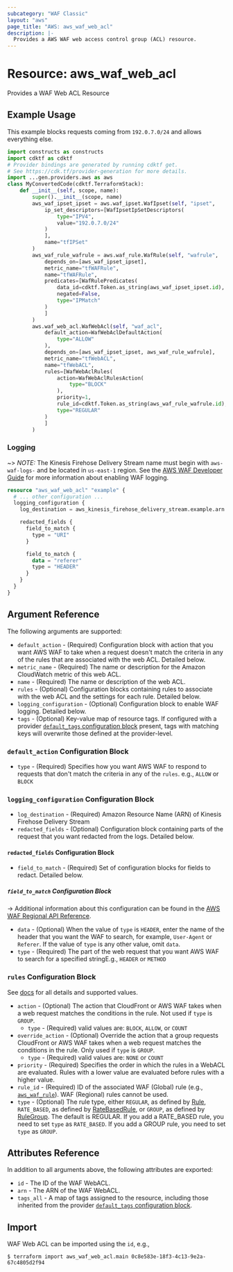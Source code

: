 ```yaml
---
subcategory: "WAF Classic"
layout: "aws"
page_title: "AWS: aws_waf_web_acl"
description: |-
  Provides a AWS WAF web access control group (ACL) resource.
---
```


# Resource: aws_waf_web_acl

Provides a WAF Web ACL Resource

## Example Usage

This example blocks requests coming from `192.0.7.0/24` and allows everything else.

```python
import constructs as constructs
import cdktf as cdktf
# Provider bindings are generated by running cdktf get.
# See https://cdk.tf/provider-generation for more details.
import ...gen.providers.aws as aws
class MyConvertedCode(cdktf.TerraformStack):
    def __init__(self, scope, name):
        super().__init__(scope, name)
        aws_waf_ipset_ipset = aws.waf_ipset.WafIpset(self, "ipset",
            ip_set_descriptors=[WafIpsetIpSetDescriptors(
                type="IPV4",
                value="192.0.7.0/24"
            )
            ],
            name="tfIPSet"
        )
        aws_waf_rule_wafrule = aws.waf_rule.WafRule(self, "wafrule",
            depends_on=[aws_waf_ipset_ipset],
            metric_name="tfWAFRule",
            name="tfWAFRule",
            predicates=[WafRulePredicates(
                data_id=cdktf.Token.as_string(aws_waf_ipset_ipset.id),
                negated=False,
                type="IPMatch"
            )
            ]
        )
        aws.waf_web_acl.WafWebAcl(self, "waf_acl",
            default_action=WafWebAclDefaultAction(
                type="ALLOW"
            ),
            depends_on=[aws_waf_ipset_ipset, aws_waf_rule_wafrule],
            metric_name="tfWebACL",
            name="tfWebACL",
            rules=[WafWebAclRules(
                action=WafWebAclRulesAction(
                    type="BLOCK"
                ),
                priority=1,
                rule_id=cdktf.Token.as_string(aws_waf_rule_wafrule.id),
                type="REGULAR"
            )
            ]
        )
```

### Logging

~> *NOTE:* The Kinesis Firehose Delivery Stream name must begin with `aws-waf-logs-` and be located in `us-east-1` region. See the [AWS WAF Developer Guide](https://docs.aws.amazon.com/waf/latest/developerguide/logging.html) for more information about enabling WAF logging.

```terraform
resource "aws_waf_web_acl" "example" {
  # ... other configuration ...
  logging_configuration {
    log_destination = aws_kinesis_firehose_delivery_stream.example.arn

    redacted_fields {
      field_to_match {
        type = "URI"
      }

      field_to_match {
        data = "referer"
        type = "HEADER"
      }
    }
  }
}
```

## Argument Reference

The following arguments are supported:

* `default_action` - (Required) Configuration block with action that you want AWS WAF to take when a request doesn't match the criteria in any of the rules that are associated with the web ACL. Detailed below.
* `metric_name` - (Required) The name or description for the Amazon CloudWatch metric of this web ACL.
* `name` - (Required) The name or description of the web ACL.
* `rules` - (Optional) Configuration blocks containing rules to associate with the web ACL and the settings for each rule. Detailed below.
* `logging_configuration` - (Optional) Configuration block to enable WAF logging. Detailed below.
* `tags` - (Optional) Key-value map of resource tags. If configured with a provider [`default_tags` configuration block](https://registry.terraform.io/providers/hashicorp/aws/latest/docs#default_tags-configuration-block) present, tags with matching keys will overwrite those defined at the provider-level.

### `default_action` Configuration Block

* `type` - (Required) Specifies how you want AWS WAF to respond to requests that don't match the criteria in any of the `rules`.
  e.g., `ALLOW` or `BLOCK`

### `logging_configuration` Configuration Block

* `log_destination` - (Required) Amazon Resource Name (ARN) of Kinesis Firehose Delivery Stream
* `redacted_fields` - (Optional) Configuration block containing parts of the request that you want redacted from the logs. Detailed below.

#### `redacted_fields` Configuration Block

* `field_to_match` - (Required) Set of configuration blocks for fields to redact. Detailed below.

##### `field_to_match` Configuration Block

-> Additional information about this configuration can be found in the [AWS WAF Regional API Reference](https://docs.aws.amazon.com/waf/latest/APIReference/API_regional_FieldToMatch.html).

* `data` - (Optional) When the value of `type` is `HEADER`, enter the name of the header that you want the WAF to search, for example, `User-Agent` or `Referer`. If the value of `type` is any other value, omit `data`.
* `type` - (Required) The part of the web request that you want AWS WAF to search for a specified stringE.g., `HEADER` or `METHOD`

### `rules` Configuration Block

See [docs](http://docs.aws.amazon.com/waf/latest/APIReference/API_ActivatedRule.html) for all details and supported values.

* `action` - (Optional) The action that CloudFront or AWS WAF takes when a web request matches the conditions in the rule. Not used if `type` is `GROUP`.
    * `type` - (Required) valid values are: `BLOCK`, `ALLOW`, or `COUNT`
* `override_action` - (Optional) Override the action that a group requests CloudFront or AWS WAF takes when a web request matches the conditions in the rule. Only used if `type` is `GROUP`.
    * `type` - (Required) valid values are: `NONE` or `COUNT`
* `priority` - (Required) Specifies the order in which the rules in a WebACL are evaluated.
  Rules with a lower value are evaluated before rules with a higher value.
* `rule_id` - (Required) ID of the associated WAF (Global) rule (e.g., [`aws_waf_rule`](/docs/providers/aws/r/waf_rule.html)). WAF (Regional) rules cannot be used.
* `type` - (Optional) The rule type, either `REGULAR`, as defined by [Rule](http://docs.aws.amazon.com/waf/latest/APIReference/API_Rule.html), `RATE_BASED`, as defined by [RateBasedRule](http://docs.aws.amazon.com/waf/latest/APIReference/API_RateBasedRule.html), or `GROUP`, as defined by [RuleGroup](https://docs.aws.amazon.com/waf/latest/APIReference/API_RuleGroup.html). The default is REGULAR. If you add a RATE_BASED rule, you need to set `type` as `RATE_BASED`. If you add a GROUP rule, you need to set `type` as `GROUP`.

## Attributes Reference

In addition to all arguments above, the following attributes are exported:

* `id` - The ID of the WAF WebACL.
* `arn` - The ARN of the WAF WebACL.
* `tags_all` - A map of tags assigned to the resource, including those inherited from the provider [`default_tags` configuration block](https://registry.terraform.io/providers/hashicorp/aws/latest/docs#default_tags-configuration-block).

## Import

WAF Web ACL can be imported using the `id`, e.g.,

```
$ terraform import aws_waf_web_acl.main 0c8e583e-18f3-4c13-9e2a-67c4805d2f94
```

<!-- cache-key: cdktf-0.17.0-pre.15 input-de500f286d05d8ff85f94e78722e89cc1d8f3d4d25ce16ddb8518c13994682a8 -->